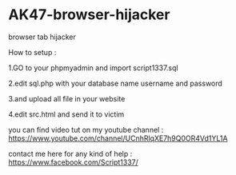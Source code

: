 # AK47-browser-hijacker
browser tab hijacker

How to setup :

1.GO to your phpmyadmin and import script1337.sql

2.edit sql.php with your database name username and password

3.and upload all file in your website

4.edit src.html and  send it to victim

you can find video tut on my youtube channel : https://www.youtube.com/channel/UCnhRlqXE7h9Q0OR4Vd1YL1A

contact me here for any kind of help : https://www.facebook.com/Script1337/
